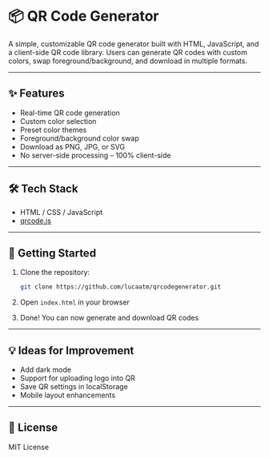 # 📦 QR Code Generator

A simple, customizable QR code generator built with HTML, JavaScript, and a client-side QR code library. Users can generate QR codes with custom colors, swap foreground/background, and download in multiple formats.

---

## ✨ Features

- Real-time QR code generation
- Custom color selection
- Preset color themes
- Foreground/background color swap
- Download as PNG, JPG, or SVG
- No server-side processing – 100% client-side

---

## 🛠 Tech Stack

- HTML / CSS / JavaScript
- [qrcode.js](https://github.com/davidshimjs/qrcodejs)

---

## 🚀 Getting Started

1. Clone the repository:
   ```bash
   git clone https://github.com/lucaatm/qrcodegenerator.git
   ```

2. Open `index.html` in your browser

3. Done! You can now generate and download QR codes

---

## 💡 Ideas for Improvement

- Add dark mode
- Support for uploading logo into QR
- Save QR settings in localStorage
- Mobile layout enhancements

---

## 📄 License

MIT License
